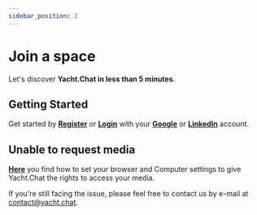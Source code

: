 ```yaml
---
sidebar_position: 2
---
```


# Join a space

Let's discover **Yacht.Chat in less than 5 minutes**.

## Getting Started

Get started by **[Register](https://auth.yacht.chat/auth/realms/Application/login-actions/registration?client_id=frontend&tab_id=rm-s9SHoB88)** or **[Login](https://auth.yacht.chat/auth/realms/Application/login-actions/authenticate?execution=d4bbb8ef-9938-41ff-9b96-2fab03598084&client_id=frontend&tab_id=rm-s9SHoB88)** with your **[Google](https://auth.yacht.chat/auth/realms/Application/broker/google/login?client_id=frontend&tab_id=rm-s9SHoB88&session_code=CVxVI5BcfRGJV9NLJPCm1hwQ2-YoO2uq8afQcB7eM0c)** or **[LinkedIn](https://auth.yacht.chat/auth/realms/Application/broker/linkedin/login?client_id=frontend&tab_id=rm-s9SHoB88&session_code=CVxVI5BcfRGJV9NLJPCm1hwQ2-YoO2uq8afQcB7eM0c)** account.


## Unable to request media

**[Here](/docs/FAQs/access-to-media)** you find how to set your browser and Computer settings to give Yacht.Chat the rights to access your media.

If you're still facing the issue, please feel free to contact us by e-mail at [contact@yacht.chat](mailto:contact@yacht.chat).